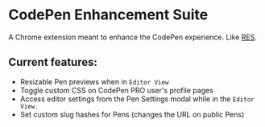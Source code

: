 # CodePen Enhancement Suite

A Chrome extension meant to enhance the CodePen experience. Like [RES](https://github.com/honestbleeps/Reddit-Enhancement-Suite).

## Current features:
* Resizable Pen previews when in `Editor View`
* Toggle custom CSS on CodePen PRO user's profile pages
* Access editor settings from the Pen Settings modal while in the `Editor View.`
* Set custom slug hashes for Pens (changes the URL on public Pens)